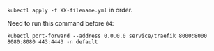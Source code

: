 `kubectl apply -f XX-filename.yml` in order.

Need to run this command before `04`:
```
kubectl port-forward --address 0.0.0.0 service/traefik 8000:8000 8080:8080 443:4443 -n default
```
